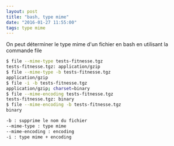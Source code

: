 ```yaml
---
layout: post
title: "bash, type mime"
date: "2016-01-27 11:55:00"
tags: type mime
---
```

On peut déterminer le type mime d'un fichier en bash en utilisant la commande file


```bash
$ file --mime-type tests-fitnesse.tgz
tests-fitnesse.tgz: application/gzip
$ file --mime-type -b tests-fitnesse.tgz
application/gzip
$ file -i -b tests-fitnesse.tgz
application/gzip; charset=binary
$ file --mime-encoding tests-fitnesse.tgz
tests-fitnesse.tgz: binary
$ file --mime-encoding -b tests-fitnesse.tgz
binary

-b : supprime le nom du fichier
--mime-type : type mime
--mime-encoding : encoding
-i : type mime + encoding
```
